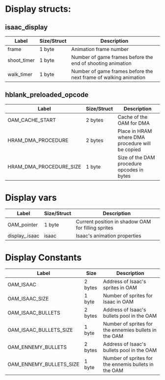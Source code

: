 # Display structs:


## isaac_display

| Label       | Size/Struct | Description                                                      |
| ----------- | ----------- | ---------------------------------------------------------------- |
| frame       | 1 byte      | Animation frame number                                           |
| shoot_timer | 1 byte      | Number of game frames before the end of shooting animation       |
| walk_timer  | 1 byte      | Number of game frames before the next frame of walking animation |

## hblank_preloaded_opcode

| Label  | Size/Struct | Description |
| ------ | ----------- | ----------- |
| OAM_CACHE_START | 2 bytes | Cache of the OAM for DMA |
| HRAM_DMA_PROCEDURE | 2 bytes | Place in HRAM where DMA procedure will be copied |
| HRAM_DMA_PROCEDURE_SIZE | 1 byte | Size of the DAM procedure opcodes in bytes |

# Display vars

| Label          | Size/Struct | Description                  |
| -------------- | ----------- | ---------------------------- |
| OAM_pointer    | 1 byte      | Current position in shadow OAM for filling sprites |
| display_.isaac | isaac       | Isaac's animation properties | 

# Display Constants
| Label          | Size        | Description |
| -------------- | ----------- | ----------- |
| OAM_ISAAC      | 2 bytes     | Address of Isaac's sprites in OAM |
| OAM_ISAAC_SIZE | 1 byte      | Number of sprites for Isaac in OAM |
| OAM_ISAAC_BULLETS | 2 bytes | Address of Isaac's bullets pool in the OAM |
| OAM_ISAAC_BULLETS_SIZE | 1 byte | Number of sprites for the ennemies bullets in the OAM |
| OAM_ENNEMY_BULLETS | 2 bytes | Address of Isaac's bullets pool in the OAM |
| OAM_ENNEMY_BULLETS_SIZE | 1 byte | Number of sprites for the ennemis bullets in the OAM |


